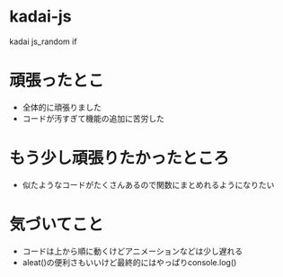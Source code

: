 # kadai-js
kadai js_random if
# 頑張ったとこ
* 全体的に頑張りました
* コードが汚すぎて機能の追加に苦労した

# もう少し頑張りたかったところ
* 似たようなコードがたくさんあるので関数にまとめれるようになりたい

# 気づいてこと
* コードは上から順に動くけどアニメーションなどは少し遅れる
* aleat()の便利さもいいけど最終的にはやっぱりconsole.log()


